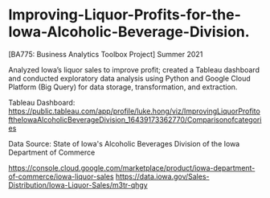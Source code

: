 # Improving-Liquor-Profits-for-the-Iowa-Alcoholic-Beverage-Division.
[BA775: Business Analytics Toolbox Project] Summer 2021

Analyzed Iowa’s liquor sales to improve profit; created a Tableau dashboard and conducted exploratory data analysis using Python and Google Cloud Platform (Big Query) for data storage, transformation, and extraction.

Tableau Dashboard:
https://public.tableau.com/app/profile/luke.hong/viz/ImprovingLiquorProfitoftheIowaAlcoholicBeverageDivision_16439173362770/Comparisonofcategories

Data Source:  State of Iowa's Alcoholic Beverages Division of the Iowa Department of Commerce 

https://console.cloud.google.com/marketplace/product/iowa-department-of-commerce/iowa-liquor-sales
https://data.iowa.gov/Sales-Distribution/Iowa-Liquor-Sales/m3tr-qhgy
